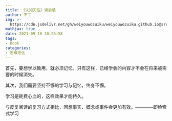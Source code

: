 ```yaml
---
title: 《认知天性》读后感
author: 不二
img: >-
  https://cdn.jsdelivr.net/gh/weiyouwozuiku/weiyouwozuiku.github.io@src/source/_posts/PageImg/认知天性.png
mathjax: true
date: 2021-09-10 10:26:58
tags: 
- Book
categories: 
- 思维进化
---
```


首先，要想学以致用，就必须记忆。只有这样，已经学会的内容才不会在将来被需要的时候消失。

其次，我们需要坚持不懈的学习与记忆，终身不懈。

学习是耗费心血的，这样效果才能持久。

与反复阅读的复习方式相比，回想事实、概念或事件会更加有效。————即检索式学习

